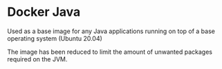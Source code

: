 Docker Java
===

Used as a base image for any Java applications running on top of a base operating system (Ubuntu 20.04)

The image has been reduced to limit the amount of unwanted packages required on the JVM.
